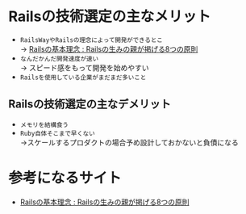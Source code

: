 # Railsの技術選定の主なメリット
- `RailsWayやRailsの理念によって開発ができるとこ`<br>
→ [Railsの基本理念 : Railsの生みの親が掲げる8つの原則](https://postd.cc/rails-doctrine/#no-one-paradigm)
- `なんだかんだ開発速度が速い`<br>
→ スピード感をもって開発を始めやすい
- `Railsを使用している企業がまだまだ多いこと`

## Railsの技術選定の主なデメリット
- `メモリを結構食う`
- `Ruby自体そこまで早くない`<br>
→スケールするプロダクトの場合予め設計しておかないと負債になる

# 参考になるサイト
- [Railsの基本理念 : Railsの生みの親が掲げる8つの原則](https://postd.cc/rails-doctrine/#no-one-paradigm)
